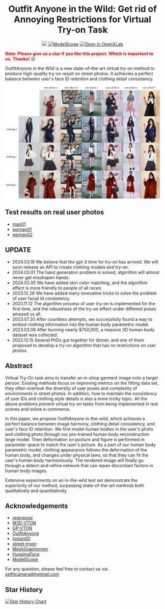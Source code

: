 <div align="center">
<h1>Outfit Anyone in the Wild: Get rid of Annoying Restrictions for Virtual Try-on Task</h1>

<a href='https://huggingface.co/spaces/selfit-camera/OutfitAnyone-in-the-Wild'><img src='https://img.shields.io/badge/%F0%9F%A4%97%20Hugging%20Face-Spaces-blue'></a>
[![ModelScope](https://img.shields.io/badge/ModelScope-Studios-blue)](https://www.modelscope.cn/studios/selfitcamera/OutfitAnyoneInTheWild/summary)
[![Open in OpenXLab](https://cdn-static.openxlab.org.cn/app-center/openxlab_app.svg)](https://openxlab.org.cn/apps/detail/jiangxiaoguo/OutfitAnyone-in-the-Wild)

</div>


<font color='red'>**Note: Please give us a star if you like this project. Which is important to us. Thanks!**</font> :stuck_out_tongue_winking_eye:


OutfitAnyone in the Wild is a new state-of-the-art virtual try-on method to produce high-quality try-on result on street photos. It achievies a perfect balance between user's face ID retention and clothing detail consistency.

<img src='assets/show.JPG'>

## Test results on real user photos
- [man01](https://selfitcamera.online/ClothData/Publics/Shows/shows/man_v2/man_v2.html) 
- [woman01](https://selfitcamera.online/ClothData/Publics/Shows/shows/cider/cider_0403.html) 
- [woman02](https://selfitcamera.online/ClothData/Publics/Shows/shows/baifa/baifa_0408.html) 

## UPDATE

* 2024.03.18 We believe that the gpt-3 time for try-on has arrived. We will soon release an API to create clothing models and try-on.
* 2024.03.01 The hand generation problem is solved, algorithm will almost never get misshapen hands.
* 2024.02.05 We have added skin color matching, and the algorithm effect is more friendly to people of all races.
* 2023.12.28 We have added many innovative tricks to solve the problem of user facial id consistency.
* 2023.11.12 The algorithm process of user try-on is implemented for the first time, and the robustness of the try-on effect under different poses amazed us all.
* 2023.07.20 After countless attempts, we successfully found a way to embed clothing information into the human body parametric model.
* 2023.03.06 After burning nearly $750,000, a massive 3D human body dataset was collected.
* 2022.12.15 Several PhDs got together for dinner, and one of them proposed to develop a try-on algorithm that has no restrictions on user photos. 


## Abstract
Virtual Try-On task aims to transfer an in-shop garment image onto a target person. Existing methods focus on improving metrics on the fitting data set, they often overlook the diversity of user poses and complexity of environments in street photos. In addition, how to maintain the consistency of user IDs and clothing style details is also a more tricky topic. All the above problems prevent virtual try-on tasks from being implemented in real scenes and online e-commerce. 

In this paper, we propose OutfitAnyone in-the-wild, which achieves a perfect balance between image harmony, clothing detail consistency, and user's face ID retention.
We first model human bodies in the user's photo and clothing photo through our pre-trained human body reconstruction large model. Then deformation on posture and figure is performed in parameter space to match the user's picture. As a part of our human body parametric model, clothing appearance follows the deformation of the human body, and changes under physical laws, so that they can fit the user's human body harmoniously. The rendered image will finally go through a detect-and-refine network that can repair discordant factors in human body images. 

Extensive experiments on an in-the-wild test set demonstrate the superiority of our method, surpassing state-of-the-art methods both qualitatively and quantitatively

<!-- 
## Api Usage Tips
- Get your own ```openId``` and ```apiKey``` in WeChat applet **SelfitCamera (赛飞相机)**
- Create your clothing model in WeChat applet **SelfitCamera (赛飞相机)**, record its ```clothId``` in details page.
- Upload your pose image with function ```upload_pose_img```, then public a cloth swap task ```publicClothSwap```
- Get result with ```getInfRes```
 -->

## Acknowledgements
- [openpose](https://github.com/CMU-Perceptual-Computing-Lab/openpose) 
- [M3D-VTON](https://github.com/fyviezhao/M3D-VTON) 
- [GP-VTON](https://github.com/xiezhy6/GP-VTON) 
- [OutfitAnyone](https://github.com/HumanAIGC/OutfitAnyone) 
- [InstantID](https://github.com/InstantID/InstantID) 
- [street-tryon](https://github.com/cuiaiyu/street-tryon-benchmark) 
- [MeshGraphormer](https://github.com/microsoft/MeshGraphormer) 
- [HuggingFace](https://github.com/huggingface)
- [ModelScope](https://github.com/modelscope/modelscope) 

For any question, please feel free to contact us via selfitcamera@hotmail.com

## Star History

[![Star History Chart](https://api.star-history.com/svg?repos=selfitcamera/Outfit-Anyone-in-the-Wild&type=Date)](https://star-history.com/#selfitcamera/Outfit-Anyone-in-the-Wild&Date)
